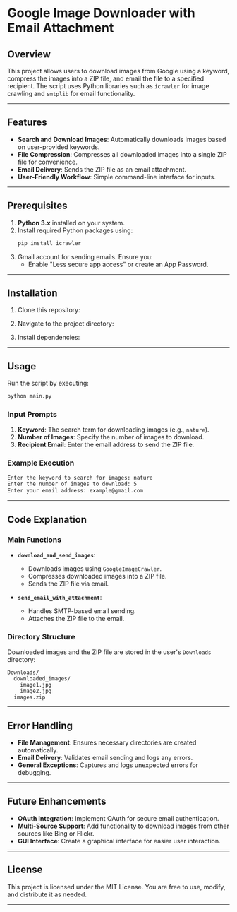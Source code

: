 # Google Image Downloader with Email Attachment

## Overview

This project allows users to download images from Google using a keyword, compress the images into a ZIP file, and email the file to a specified recipient. The script uses Python libraries such as `icrawler` for image crawling and `smtplib` for email functionality.

---

## Features

- **Search and Download Images**: Automatically downloads images based on user-provided keywords.
- **File Compression**: Compresses all downloaded images into a single ZIP file for convenience.
- **Email Delivery**: Sends the ZIP file as an email attachment.
- **User-Friendly Workflow**: Simple command-line interface for inputs.

---

## Prerequisites

1. **Python 3.x** installed on your system.
2. Install required Python packages using:
   ```bash
   pip install icrawler
   ```
3. Gmail account for sending emails. Ensure you:
   - Enable "Less secure app access" or create an App Password.

---

## Installation

1. Clone this repository:
   
2. Navigate to the project directory:
   
3. Install dependencies:
   

---

## Usage

Run the script by executing:
```bash
python main.py
```

### Input Prompts
1. **Keyword**: The search term for downloading images (e.g., `nature`).
2. **Number of Images**: Specify the number of images to download.
3. **Recipient Email**: Enter the email address to send the ZIP file.

### Example Execution
```bash
Enter the keyword to search for images: nature
Enter the number of images to download: 5
Enter your email address: example@gmail.com
```

---

## Code Explanation

### Main Functions

- **`download_and_send_images`**:
  - Downloads images using `GoogleImageCrawler`.
  - Compresses downloaded images into a ZIP file.
  - Sends the ZIP file via email.

- **`send_email_with_attachment`**:
  - Handles SMTP-based email sending.
  - Attaches the ZIP file to the email.

### Directory Structure
Downloaded images and the ZIP file are stored in the user's `Downloads` directory:
```
Downloads/
  downloaded_images/
    image1.jpg
    image2.jpg
  images.zip
```

---

## Error Handling

- **File Management**: Ensures necessary directories are created automatically.
- **Email Delivery**: Validates email sending and logs any errors.
- **General Exceptions**: Captures and logs unexpected errors for debugging.

---

## Future Enhancements

- **OAuth Integration**: Implement OAuth for secure email authentication.
- **Multi-Source Support**: Add functionality to download images from other sources like Bing or Flickr.
- **GUI Interface**: Create a graphical interface for easier user interaction.

---

## License

This project is licensed under the MIT License. You are free to use, modify, and distribute it as needed.

---
